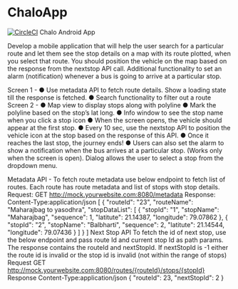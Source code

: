 # ChaloApp
[![CircleCI](https://circleci.com/gh/Saisreenivas/ChaloApp.svg?style=svg)](https://circleci.com/gh/Saisreenivas/ChaloApp)
Chalo Android App

Develop a mobile application that will help the user search for a particular route and let them see the stop
details on a map with its route plotted, when you select that route. You should position the vehicle on the
map based on the response from the nextstop API call.
Additional functionality to set an alarm (notification) whenever a bus is going to arrive at a particular stop.

Screen 1 -
● Use metadata API to fetch route details. Show a loading state till the response is fetched.
● Search functionality to filter out a route
Screen 2 -
● Map view to display stops along with polyline
● Mark the polyline based on the stop’s lat long.
● Info window to see the stop name when you click a stop icon
● When the screen opens, the vehicle should appear at the first stop.
● Every 10 sec, use the nextstop API to position the vehicle icon at the stop based on the response of this API.
● Once it reaches the last stop, the journey ends!
● Users can also set the alarm to show a notification when the bus arrives at a particular stop. (Works only when
the screen is open). Dialog allows the user to select a stop from the dropdown menu.


Metadata API -
To fetch route metadata use below endpoint to fetch list of routes. Each route has route metadata and list
of stops with stop details.
Request:
GET
http://mock.yourwebsite.com:8080/metadata
Response:
Content-Type:application/json
[
 {
 "routeId": "23",
 "routeName": "Maharajbag to yasodhra",
 "stopDataList": [
 {
 "stopId": "1",
 "stopName": "Maharajbag",
 "sequence": 1,
 "latitute": 21.14387,
 "longitude": 79.07862
 },
 {
 "stopId": "2",
 "stopName": "Balbharti",
 "sequence": 2,
 "latitute": 21.14544,
 "longitude": 79.07436
 }
 ]
 }
]
Next Stop API
To fetch the id of next stop, use the below endpoint and pass route Id and current stop Id as path params.
The response contains the routeId and nextStopId.
If nextStopId is -1 either the route id is invalid or the stop id is invalid (not within the range of stops)
Request
GET
http://mock.yourwebsite.com:8080/routes/{routeId}/stops/{stopId}
Response
Content-Type:application/json
{
 "routeId": 23,
 "nextStopId": 2
}
